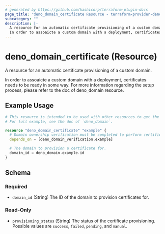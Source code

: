 ```yaml
---
# generated by https://github.com/hashicorp/terraform-plugin-docs
page_title: "deno_domain_certificate Resource - terraform-provider-deno"
subcategory: ""
description: |-
  A resource for an automatic certificate provisioning of a custom domain.
  In order to assoaicte a custom domain with a deployment, certificates needs to be ready in some way. For more information regarding the setup process, please refer to the doc of deno_domain resource.
---
```


# deno_domain_certificate (Resource)

A resource for an automatic certificate provisioning of a custom domain.

In order to assoaicte a custom domain with a deployment, certificates needs to be ready in some way. For more information regarding the setup process, please refer to the doc of deno_domain resource.

## Example Usage

```terraform
# This resource is intended to be used with other resources to get the custom domain all set up.
# For full example, see the doc of `deno_domain`.

resource "deno_domain_certificate" "example" {
  # Domain ownership verification must be completed to perform certificate provisioning.
  depends_on = [deno_domain_verification.example]

  # The domain to provision a certificate for.
  domain_id = deno_domain.example.id
}
```

<!-- schema generated by tfplugindocs -->
## Schema

### Required

- `domain_id` (String) The ID of the domain to provision certificates for.

### Read-Only

- `provisioning_status` (String) The status of the certificate provisioning. Possible values are `success`, `failed`, `pending`, and `manual`.
